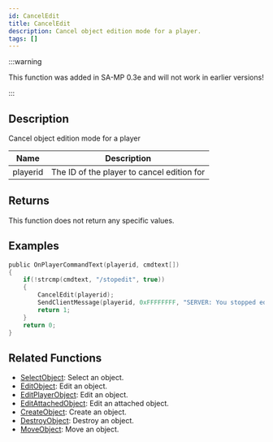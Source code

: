 ```yaml
---
id: CancelEdit
title: CancelEdit
description: Cancel object edition mode for a player.
tags: []
---
```


:::warning

This function was added in SA-MP 0.3e and will not work in earlier versions!

:::

## Description

Cancel object edition mode for a player

| Name     | Description                                |
| -------- | ------------------------------------------ |
| playerid | The ID of the player to cancel edition for |

## Returns

This function does not return any specific values.

## Examples

```c
public OnPlayerCommandText(playerid, cmdtext[])
{
    if(!strcmp(cmdtext, "/stopedit", true))
    {
        CancelEdit(playerid);
        SendClientMessage(playerid, 0xFFFFFFFF, "SERVER: You stopped editing the object!");
        return 1;
    }
    return 0;
}
```

## Related Functions

- [SelectObject](../../scripting/functions/SelectObject.md): Select an object.
- [EditObject](../../scripting/functions/EditObject.md): Edit an object.
- [EditPlayerObject](../../scripting/functions/EditPlayerObject.md): Edit an object.
- [EditAttachedObject](../../scripting/functions/EditAttachedObject.md): Edit an attached object.
- [CreateObject](../../scripting/functions/CreateObject.md): Create an object.
- [DestroyObject](../../scripting/functions/DestroyObject.md): Destroy an object.
- [MoveObject](../../scripting/functions/MoveObject.md): Move an object.
